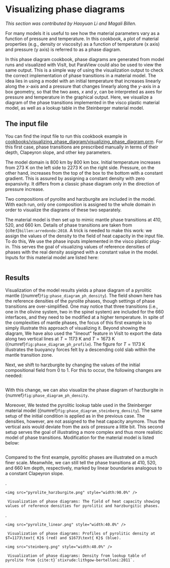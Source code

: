 # Visualizing phase diagrams

*This section was contributed by Haoyuan Li and Magali Billen.*

For many models it is useful to see how the material parameters vary as a
function of pressure and temperature. In this cookbook, a plot of material
properties (e.g., density or viscosity) as a function of temperature (x axis)
and pressure (y axis) is referred to as a phase diagram.

In this phase diagram cookbook, phase diagrams are generated from model runs
and visualized with VisIt, but ParaView could also be used to view the same
output. This is a simple way of using the visualization output to check the
correct implementation of phase transitions in a material model. The idea lies
in using a model with an initial temperature that increases linearly along the
$x$-axis and a pressure that changes linearly along the $y$-axis in a box
geometry, so that the two axes, $x$ and $y$, can be interpreted as axes for
pressure and temperature in the graphical output. Here, we visualize a diagram
of the phase transitions implemented in the visco plastic material model, as
well as a lookup table in the Steinberger material model.

## The input file

You can find the input file to run this cookbook example in
[cookbooks/visualizing_phase_diagram/visualizing_phase_diagram.prm](https://www.github.com/geodynamics/aspect/blob/main/cookbooks/visualizing_phase_diagram/visualizing_phase_diagram.prm). For
this first case, phase transitions are prescribed manually in terms of their
depth, Clapeyron slope, and other key parameters.

The model domain is 800 km by 800 km box. Initial temperature increases from
273&nbsp;K on the left side to 2273&nbsp;K on the right side. Pressure, on the
other hand, increases from the top of the box to the bottom with a constant
gradient. This is assured by assigning a constant density with zero
expansivity. It differs from a classic phase diagram only in the direction of
pressure increase.

Two compositions of pyrolite and harzburgite are included in the model. With
each run, only one composition is assigned to the whole domain in order to
visualize the diagrams of these two separately.

The material model is then set up to mimic mantle phase transitions at 410,
520, and 660&nbsp;km. Details of phase transitions are taken from {cite:t}`billen:arredondo:2018`.
A trick is needed to make this work: we assign the values of
the density to the field of heat capacity in the input file. To do this, We
use the phase inputs implemented in the visco plastic plug-in. This serves the
goal of visualizing values of reference densities of phases with the real
density assigned with a constant value in the model. Inputs for this material
model are listed here:

```{literalinclude} material_model.prm
```

## Results

Visualization of the model results yields a phase diagram of a pyrolitic
mantle ({numref}`fig:phase_diagram_ph_density`). The field shown here has the reference densities of the
pyrolite phases, though settings of phase transitions are over-simplified. One
may notice that three transitions (i.e., one in the olivine system, two in the
spinel system) are included for the 660 interfaces, and they need to be
modified at a higher temperature. In spite of the complexities of mantle
phases, the focus of this first example is to simply illustrate this approach
of visualizing it. Beyond showing the diagram, We have also used the
"lineout" feature in VisIt to export the data along two vertical
lines at $T = 1173\text{ K}$ and $T = 1673\text{ K}$ ({numref}`fig:phase_diagram_ph_profile`). The figure
for $T = 1173\text{ K}$ illustrates the buoyancy forces felt by a descending
cold slab within the mantle transition zone.

Next, we shift to harzburgite by changing the values of the initial
compositional field from 0 to 1. For this to occur, the following changes are
needed:

```{literalinclude} harzburgite.prm
```

With this change, we can also visualize the phase diagram of harzburgite in
{numref}`fig:phase_diagram_ph_density`.

Moreover, We tested the pyrolitic lookup table used in the Steinberger material
model ({numref}`fig:phase_diagram_steinberg_density`). The same setup of the initial condition is applied as in
the previous case. The densities, however, are not assigned to the heat
capacity anymore. Thus the vertical axis would deviate from the axis of
pressure a little bit. This second setup serves the goal of illustrating a
more complex and thus more realistic model of phase transitions. Modification
for the material model is listed below:

```{literalinclude} steinberg.prm
```

Compared to the first example, pyrolitic phases are illustrated on a much
finer scale. Meanwhile, we can still tell the phase transitions at 410, 520,
and $660\text{ km}$ depth, respectively, marked by linear boundaries analogous
to a constant Clapeyron slope.

.

```{figure-md} fig:phase_diagram_ph_density
<img src="pyrolite_harzburgite.png" style="width:90.0%" />

 Visualization of phase diagrams: The field of heat capacity showing values of reference densities for pyrolitic and harzburgitic phases.
```
.

```{figure-md} fig:phase_diagram_ph_profile
<img src="pyrolite_linear.png" style="width:40.0%" />

 Visualization of phase diagrams: Profiles of pyrolitic density at $T=1173\text{ K}$ (red) and $1673\text{ K}$ (blue).
```

```{figure-md} fig:phase_diagram_steinberg_density
<img src="steinberg.png" style="width:40.0%" />

 Visualization of phase diagrams: Density from lookup table of pyrolite from {cite:t}`stixrude:lithgow-bertelloni:2011`.
```
